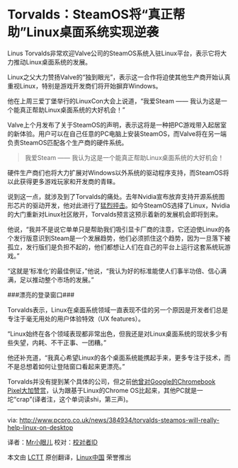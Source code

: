 Torvalds：SteamOS将“真正帮助”Linux桌面系统实现逆袭
================================================================================
Linus Torvalds非常欢迎Valve公司的SteamOS系统入驻Linux平台，表示它将大力推动Linux桌面系统的发展。

Linux之父大力赞扬Valve的“独到眼光”，表示这一合作将迫使其他生产商开始认真重视Linux，特别是游戏开发商们将开始摒弃Windows。

他在上周三爱丁堡举行的LinuxCon大会上说道，“我爱Steam —— 我认为这是一个能真正帮助Linux桌面系统的大好机会！”

Valve上个月发布了关于SteamOS的声明，表示这将是一种把PC游戏带入起居室的新体验。用户可以在自己任意的PC电脑上安装SteamOS，而Valve将在另一端负责SteamOS匹配各个生产商的硬件系统。

> 我爱Steam —— 我认为这是一个能真正帮助Linux桌面系统的大好机会！

硬件生产商们也将大力扩展对Windows以外系统的驱动程序支持，而SteamOS将以此获得更多游戏玩家和开发商的青睐。


说到这一点，就涉及到了Torvalds的痛处。去年Nvidia宣布放弃支持开源系统图形芯片的驱动开发，他对此进行了[猛烈抨击][1]。如今SteamOS选择了Linux，Nvidia的大门重新对Linux社区敞开，Torvalds预言这预示着新的发展机会即将到来。

他说，“我并不是说它单单只是帮助我们吸引显卡厂商的注意，它还迫使Linux的各个发行版意识到Steam是一个发展趋势，他们必须抓住这个趋势，因为一旦落下被孤立，发行版们是负担不起的，他们都想让人们在自己的平台上运行这套系统玩游戏。”

“这就是‘标准化’的最佳例证，”他说，“我认为好的标准能使人们事半功倍、信心满满，足以推动整个市场的发展。”

###漂亮的登录窗口###

Torvalds表示，Linux在桌面系统领域一直表现不佳的另一个原因是开发者们总是专注于毫无用处的用户体验特效（UX features）。

“Linux始终在各个领域表现都非常出色，但我还是对Linux桌面系统的现状多少有些失望，内耗、不干正事、一团糟。”

他还补充道，“我真心希望Linux的各个桌面系统能携起手来，更多专注于技术，而不是总想着如何让登陆窗口看起来更漂亮。”

Torvalds并没有提到某个具体的公司，但之前[他曾对Google的Chromebook Pixel大加赞赏][2]，认为跟基于Linux的Chrome OS比起来，其他PC就是一坨“crap”(译者注，这个单词读shi，第三声)。

--------------------------------------------------------------------------------

via: http://www.pcpro.co.uk/news/384934/torvalds-steamos-will-really-help-linux-on-desktop

译者：[Mr小眼儿](http://blog.csdn.net/tinyeyeser) 校对：[校对者ID](https://github.com/校对者ID)

本文由 [LCTT](https://github.com/LCTT/TranslateProject) 原创翻译，[Linux中国](http://linux.cn/) 荣誉推出

[1]:http://www.wired.com/wiredenterprise/2012/06/torvalds-nvidia-linux/
[2]:https://plus.google.com/+LinusTorvalds/posts/dk1aiW4JjHd